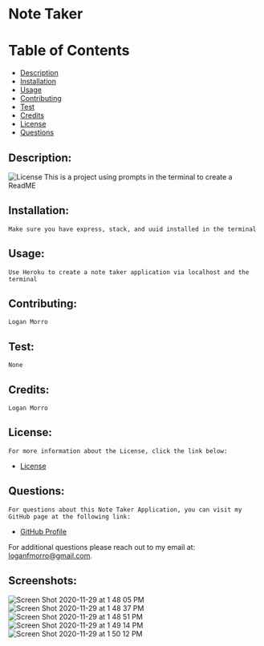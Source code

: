 # Note Taker

# Table of Contents

- [Description](#description)
- [Installation](#installation)
- [Usage](#usage)
- [Contributing](#contributing)
- [Test](#test)
- [Credits](#credits)
- [License](#license)
- [Questions](#questions)

## Description:
![License](https://img.shields.io/badge/License-MIT-blue.svg "License Badge")
    This is a project using prompts in the terminal to create a ReadME

## Installation:
    Make sure you have express, stack, and uuid installed in the terminal

## Usage:
    Use Heroku to create a note taker application via localhost and the terminal

## Contributing:
    Logan Morro

## Test:
    None

## Credits:
    Logan Morro

## License:
    For more information about the License, click the link below:
- [License](https://opensource.org/licenses/MIT)

## Questions:
    For questions about this Note Taker Application, you can visit my GitHub page at the following link:
- [GitHub Profile](https://github.com/LoganFMorro)

For additional questions please reach out to my email at: loganfmorro@gmail.com.

## Screenshots:
![Screen Shot 2020-11-29 at 1 48 05 PM](https://user-images.githubusercontent.com/68932638/100550744-f0453180-3249-11eb-9460-d49a786debe7.png)
![Screen Shot 2020-11-29 at 1 48 37 PM](https://user-images.githubusercontent.com/68932638/100550742-f0453180-3249-11eb-9474-eea659f79d15.png)
![Screen Shot 2020-11-29 at 1 48 51 PM](https://user-images.githubusercontent.com/68932638/100550741-f0453180-3249-11eb-8551-d234f83bcbb5.png)
![Screen Shot 2020-11-29 at 1 49 14 PM](https://user-images.githubusercontent.com/68932638/100550740-f0453180-3249-11eb-84c7-a6b712b83e96.png)
![Screen Shot 2020-11-29 at 1 50 12 PM](https://user-images.githubusercontent.com/68932638/100550738-efac9b00-3249-11eb-90b2-5e5a7a7bb953.png)



